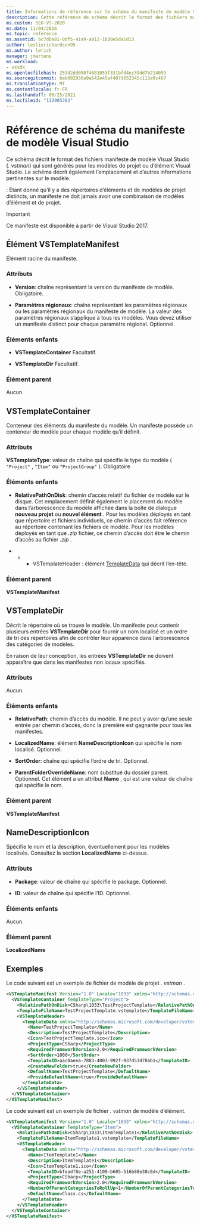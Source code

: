 ```yaml
---
title: Informations de référence sur le schéma du manifeste de modèle Visual Studio | Microsoft Docs
description: Cette référence de schéma décrit le format des fichiers manifeste de modèle Visual Studio qui sont générés pour les modèles de projet ou d’élément Visual Studio.
ms.custom: SEO-VS-2020
ms.date: 11/04/2016
ms.topic: reference
ms.assetid: bc7d0a81-0df5-41a9-a912-1b30e5da1d13
author: leslierichardson95
ms.author: lerich
manager: jmartens
ms.workload:
- vssdk
ms.openlocfilehash: 259d2dd050f4681053f331bfd4ec39dd7b214059
ms.sourcegitcommit: bab002936a9a642e45af407d652345c113a9c467
ms.translationtype: MT
ms.contentlocale: fr-FR
ms.lasthandoff: 06/25/2021
ms.locfileid: "112905382"
---
```

# <a name="visual-studio-template-manifest-schema-reference"></a>Référence de schéma du manifeste de modèle Visual Studio
Ce schéma décrit le format des fichiers manifeste de modèle Visual Studio (*. vstman*) qui sont générés pour les modèles de projet ou d’élément Visual Studio. Le schéma décrit également l’emplacement et d’autres informations pertinentes sur le modèle.

 : Étant donné qu’il y a des répertoires d’éléments et de modèles de projet distincts, un manifeste ne doit jamais avoir une combinaison de modèles d’élément et de projet.

> [!IMPORTANT]
> Ce manifeste est disponible à partir de Visual Studio 2017.

## <a name="vstemplatemanifest-element"></a>Élément VSTemplateManifest
 Élément racine du manifeste.

### <a name="attributes"></a>Attributs

- **Version**: chaîne représentant la version du manifeste de modèle. Obligatoire.

- **Paramètres régionaux**: chaîne représentant les paramètres régionaux ou les paramètres régionaux du manifeste de modèle. La valeur des paramètres régionaux s’applique à tous les modèles. Vous devez utiliser un manifeste distinct pour chaque paramètre régional. Optionnel.

### <a name="child-elements"></a>Éléments enfants

- **VSTemplateContainer** Facultatif.

- **VSTemplateDir** Facultatif.

### <a name="parent-element"></a>Élément parent
 Aucun.

## <a name="vstemplatecontainer"></a>VSTemplateContainer
 Conteneur des éléments du manifeste du modèle. Un manifeste possède un conteneur de modèle pour chaque modèle qu’il définit.

### <a name="attributes"></a>Attributs
 **VSTemplateType**: valeur de chaîne qui spécifie le type du modèle ( `"Project"` , `"Item"` ou `"ProjectGroup"` ). Obligatoire

### <a name="child-elements"></a>Éléments enfants

- **RelativePathOnDisk**: chemin d’accès relatif du fichier de modèle sur le disque. Cet emplacement définit également le placement du modèle dans l’arborescence du modèle affichée dans la boîte de dialogue **nouveau projet** ou **nouvel élément** . Pour les modèles déployés en tant que répertoire et fichiers individuels, ce chemin d’accès fait référence au répertoire contenant les fichiers de modèle. Pour les modèles déployés en tant que *.zip* fichier, ce chemin d’accès doit être le chemin d’accès au fichier *.zip* .

- * * VSTemplateHeader : élément [TemplateData](../extensibility/templatedata-element-visual-studio-templates.md) qui décrit l’en-tête.

### <a name="parent-element"></a>Élément parent
 **VSTemplateManifest**

## <a name="vstemplatedir"></a>VSTemplateDir
 Décrit le répertoire où se trouve le modèle. Un manifeste peut contenir plusieurs entrées **VSTemplateDir** pour fournir un nom localisé et un ordre de tri des répertoires afin de contrôler leur apparence dans l’arborescence des catégories de modèles.

 En raison de leur conception, les entrées **VSTemplateDir** ne doivent apparaître que dans les manifestes non locaux spécifiés.

### <a name="attributes"></a>Attributs
 Aucun.

### <a name="child-elements"></a>Éléments enfants

- **RelativePath**: chemin d’accès du modèle. Il ne peut y avoir qu’une seule entrée par chemin d’accès, donc la première est gagnante pour tous les manifestes.

- **LocalizedName**: élément **NameDescriptionIcon** qui spécifie le nom localisé. Optionnel.

- **SortOrder**: chaîne qui spécifie l’ordre de tri. Optionnel.

- **ParentFolderOverrideName**: nom substitué du dossier parent. Optionnel. Cet élément a un attribut **Name** , qui est une valeur de chaîne qui spécifie le nom.

### <a name="parent-element"></a>Élément parent
 **VSTemplateManifest**

## <a name="namedescriptionicon"></a>NameDescriptionIcon
 Spécifie le nom et la description, éventuellement pour les modèles localisés. Consultez la section **LocalizedName** ci-dessus.

### <a name="attributes"></a>Attributs

- **Package**: valeur de chaîne qui spécifie le package. Optionnel.

- **ID**: valeur de chaîne qui spécifie l’ID. Optionnel.

### <a name="child-elements"></a>Éléments enfants
 Aucun.

### <a name="parent-element"></a>Élément parent
 **LocalizedName**

## <a name="examples"></a>Exemples
 Le code suivant est un exemple de fichier de modèle de projet *. vstman* .

```xml
<VSTemplateManifest Version="1.0" Locale="1033" xmlns="http://schemas.microsoft.com/developer/vstemplatemanifest/2015">
  <VSTemplateContainer TemplateType="Project">
    <RelativePathOnDisk>CSharp\1033\TestProjectTemplate</RelativePathOnDisk>
    <TemplateFileName>TestProjectTemplate.vstemplate</TemplateFileName>
    <VSTemplateHeader>
      <TemplateData xmlns="http://schemas.microsoft.com/developer/vstemplate/2005">
        <Name>TestProjectTemplate</Name>
        <Description>TestProjectTemplate</Description>
        <Icon>TestProjectTemplate.ico</Icon>
        <ProjectType>CSharp</ProjectType>
        <RequiredFrameworkVersion>2.0</RequiredFrameworkVersion>
        <SortOrder>1000</SortOrder>
        <TemplateID>aac0aeea-7883-4003-992f-937d53d70ab1</TemplateID>
        <CreateNewFolder>true</CreateNewFolder>
        <DefaultName>TestProjectTemplate</DefaultName>
        <ProvideDefaultName>true</ProvideDefaultName>
      </TemplateData>
    </VSTemplateHeader>
  </VSTemplateContainer>
</VSTemplateManifest>

```

 Le code suivant est un exemple de fichier *. vstman* de modèle d’élément.

```xml
<VSTemplateManifest Version="1.0" Locale="1033" xmlns="http://schemas.microsoft.com/developer/vstemplatemanifest/2015">
  <VSTemplateContainer TemplateType="Item">
    <RelativePathOnDisk>CSharp\1033\ItemTemplate1</RelativePathOnDisk>
    <TemplateFileName>ItemTemplate1.vstemplate</TemplateFileName>
    <VSTemplateHeader>
      <TemplateData xmlns="http://schemas.microsoft.com/developer/vstemplate/2005">
        <Name>ItemTemplate1</Name>
        <Description>ItemTemplate1</Description>
        <Icon>ItemTemplate1.ico</Icon>
        <TemplateID>bfeadf8e-a251-4109-b605-516b88e38c8d</TemplateID>
        <ProjectType>CSharp</ProjectType>
        <RequiredFrameworkVersion>2.0</RequiredFrameworkVersion>
        <NumberOfParentCategoriesToRollUp>1</NumberOfParentCategoriesToRollUp>
        <DefaultName>Class.cs</DefaultName>
      </TemplateData>
    </VSTemplateHeader>
  </VSTemplateContainer>
</VSTemplateManifest>

```
